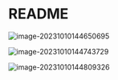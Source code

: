 # README



![image-20231010144650695](C:\Users\Psycho\AppData\Roaming\Typora\typora-user-images\image-20231010144650695.png)

![image-20231010144743729](C:\Users\Psycho\AppData\Roaming\Typora\typora-user-images\image-20231010144743729.png)

![image-20231010144809326](C:\Users\Psycho\AppData\Roaming\Typora\typora-user-images\image-20231010144809326.png)